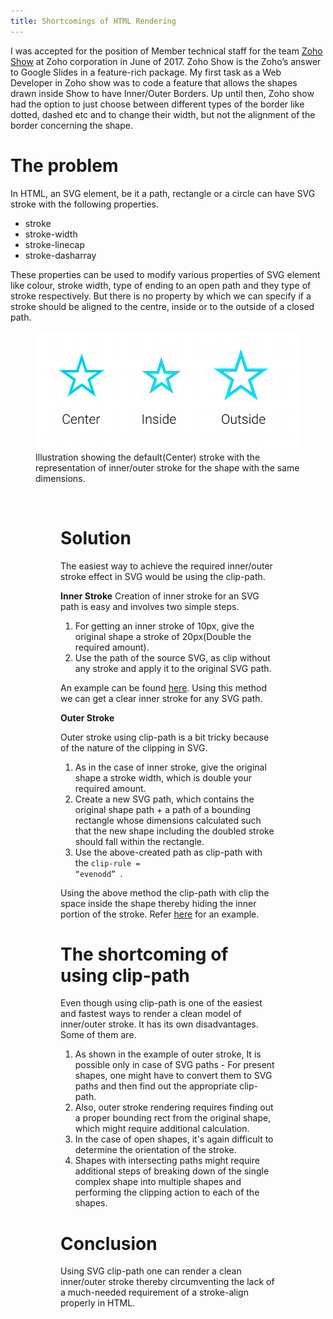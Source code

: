 ```yaml
---
title: Shortcomings of HTML Rendering
---
```


I was accepted for the position of Member technical staff for the team <a href="https://show.zoho.com/">Zoho Show</a> at Zoho corporation in June of 2017. Zoho Show is the Zoho’s answer to Google Slides in a feature-rich package. My first task as a Web Developer in Zoho show was to code a feature that allows the shapes drawn inside Show to have Inner/Outer Borders. Up until then, Zoho show had the option to just choose between different types of the border like dotted, dashed etc and to change their width, but not the alignment of the border concerning the shape.

# The problem

In HTML, an SVG element, be it a path, rectangle or a circle can have SVG stroke with the following properties.

- stroke
- stroke-width
- stroke-linecap
- stroke-dasharray

These properties can be used to modify various properties of SVG element like colour, stroke width, type of ending to an open path and they type of stroke respectively. But there is no property by which we can specify if a stroke should be aligned to the centre, inside or to the outside of a closed path.

<figure>
    <img src="/assets/stroke_types.png"  alt="Different stroke representation">
    <figcaption>Illustration showing the default(Center) stroke with the representation of inner/outer stroke for the shape with the same dimensions.<figcaption>
<figure>

<br />

# Solution

The easiest way to achieve the required inner/outer stroke effect in SVG would be using the clip-path.

**Inner Stroke** 
Creation of inner stroke for an SVG path is easy and involves two simple steps.

1. For getting an inner stroke of 10px, give the original shape a stroke of 20px(Double the required amount).
2. Use the path of the source SVG, as clip without any stroke and apply it to the original SVG path.

An example can be found <a href="https://codepen.io/wireshark47/pen/YzPwVrm">here</a>. Using this method we can get a clear inner stroke for any SVG path.

**Outer Stroke**

Outer stroke using clip-path is a bit tricky because of the nature of the clipping in SVG.

1. As in the case of inner stroke, give the original shape a stroke width, which is double your required amount.
2. Create a new SVG path, which contains the original shape path + a path of a bounding rectangle whose dimensions calculated such that the new shape including the doubled stroke should fall within the rectangle.
3. Use the above-created path as clip-path with the <code>clip-rule = “evenodd” </code>.

Using the above method the clip-path with clip the space inside the shape thereby hiding the inner portion of the stroke. Refer <a href="https://codepen.io/wireshark47/pen/QWwyvzq">here</a> for an example.

# The shortcoming of using clip-path
Even though using clip-path is one of the easiest and fastest ways to render a clean model of inner/outer stroke. It has its own disadvantages. Some of them are.

1. As shown in the example of outer stroke, It is possible only in case of SVG paths - For present shapes, one might have to convert them to SVG paths and then find out the appropriate clip-path.
2. Also, outer stroke rendering requires finding out a proper bounding rect from the original shape, which might require additional calculation.
3. In the case of open shapes, it's again difficult to determine the orientation of the stroke.
4. Shapes with intersecting paths might require additional steps of breaking down of the single complex shape into multiple shapes and performing the clipping action to each of the shapes.

# Conclusion
Using SVG clip-path one can render a clean inner/outer stroke thereby circumventing the lack of a much-needed requirement of a stroke-align properly in HTML.
		
